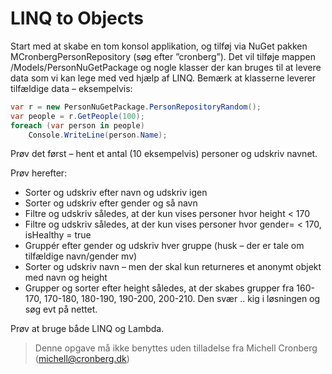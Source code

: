 ﻿# LINQ to Objects

Start med at skabe en tom konsol applikation, og tilføj via NuGet pakken MCronbergPersonRepository (søg efter ”cronberg”). Det vil tilføje mappen /Models/PersonNuGetPackage og nogle klasser der kan bruges til at levere data som vi kan lege med ved hjælp af LINQ. Bemærk at klasserne leverer tilfældige data – eksempelvis:

```csharp
var r = new PersonNuGetPackage.PersonRepositoryRandom();
var people = r.GetPeople(100);
foreach (var person in people)
    Console.WriteLine(person.Name);
```

Prøv det først – hent et antal (10 eksempelvis) personer og udskriv navnet.

Prøv herefter:

- Sorter og udskriv efter navn og udskriv igen
- Sorter og udskriv efter gender og så navn
- Filtre og udskriv således, at der kun vises personer hvor height < 170
- Filtre og udskriv således, at der kun vises personer hvor gender=  < 170, isHealthy = true
- Gruppér efter gender og udskriv hver gruppe (husk – der er tale om tilfældige navn/gender mv)
- Sorter og udskriv navn – men der skal kun returneres et anonymt objekt med navn og height	
- Grupper og sorter efter height således, at der skabes grupper fra 160-170, 170-180, 180-190, 190-200, 200-210. Den svær .. kig i løsningen og søg evt på nettet.
 
Prøv at bruge både LINQ og Lambda.

<!-- footerstart -->
> Denne opgave må ikke benyttes uden tilladelse fra Michell Cronberg (michell@cronberg.dk)
<!-- footerslut -->